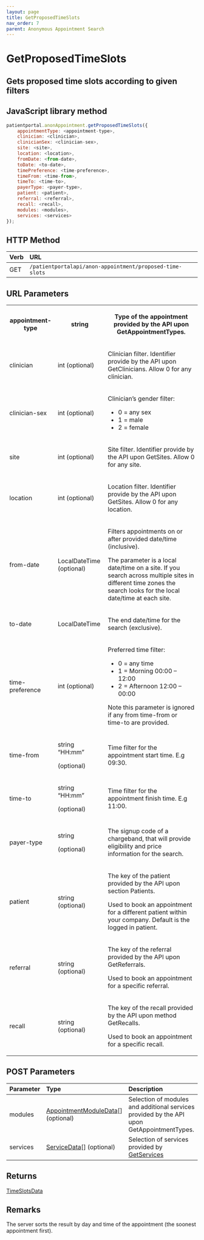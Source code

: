 ```yaml
---
layout: page
title: GetProposedTimeSlots
nav_order: 7
parent: Anonymous Appointment Search
---
```


# GetProposedTimeSlots
## Gets proposed time slots according to given filters

## JavaScript library method

```javascript
patientportal.anonAppointment.getProposedTimeSlots({
    appointmentType: <appointment-type>,
    clinician: <clinician>,
    clinicianSex: <clinician-sex>,
    site: <site>,
    location: <location>,
    fromDate: <from-date>,
    toDate: <to-date>,
    timePreference: <time-preference>,
    timeFrom: <time-from>,
    timeTo: <time-to>,
    payerType: <payer-type>,
    patient: <patient>,
    referral: <referral>,
    recall: <recall>,
    modules: <modules>,
    services: <services>
});
```

## HTTP Method

| Verb | URL                                               |
|:-----|:--------------------------------------------------|
| GET | `/patientportalapi/anon-appointment/proposed-time-slots` |

## URL Parameters

<table><tbody><tr><th><p>appointment-type</p></th><th><p>string</p></th><th><p>Type of the appointment provided by the API upon GetAppointmentTypes.</p></th></tr><tr><td><p>clinician</p></td><td><p>int (optional)</p></td><td><p>Clinician filter. Identifier provide by the API upon GetClinicians. Allow 0 for any clinician.</p></td></tr><tr><td><p>clinician-sex</p></td><td><p>int (optional)</p></td><td><p>Clinician’s gender filter:</p><ul><li>0 = any sex</li><li>1 = male</li><li>2 = female</li></ul></td></tr><tr><td><p>site</p></td><td><p>int (optional)</p></td><td><p>Site filter. Identifier provide by the API upon GetSites. Allow 0 for any site.</p></td></tr><tr><td><p>location</p></td><td><p>int (optional)</p></td><td><p>Location filter. Identifier provide by the API upon GetSites. Allow 0 for any location.</p></td></tr><tr><td><p>from-date</p></td><td><p>LocalDateTime (optional)</p></td><td><p>Filters appointments on or after provided date/time (inclusive).</p><p>The parameter is a local date/time on a site. If you search across multiple sites in different time zones the search looks for the local date/time at each site.</p></td></tr><tr><td><p>to-date</p></td><td><p>LocalDateTime</p></td><td><p>The end date/time for the search (exclusive).</p></td></tr><tr><td><p>time-preference</p></td><td><p>int (optional)</p></td><td><p>Preferred time filter:</p><ul><li>0 = any time</li><li>1 = Morning 00:00 – 12:00</li><li>2 = Afternoon 12:00 – 00:00</li></ul><p>Note this parameter is ignored if any from time-from or time-to are provided.</p></td></tr><tr><td><p>time-from</p></td><td><p>string “HH:mm”</p><p>(optional)</p></td><td><p>Time filter for the appointment start time. E.g 09:30.</p></td></tr><tr><td><p>time-to</p></td><td><p>string “HH:mm”</p><p>(optional)</p></td><td><p>Time filter for the appointment finish time. E.g 11:00.</p></td></tr><tr><td><p>payer-type</p></td><td><p>string</p><p>(optional)</p></td><td><p>The signup code of a chargeband, that will provide eligibility and price information for the search.</p></td></tr><tr><td><p>patient</p></td><td><p>string (optional)</p></td><td><p>The key of the patient provided by the API upon section Patients.</p><p>Used to book an appointment for a different patient within your company. Default is the logged in patient.</p></td></tr><tr><td><p>referral</p></td><td><p>string (optional)</p></td><td><p>The key of the referral provided by the API upon GetReferrals.</p><p>Used to book an appointment for a specific referral.</p></td></tr><tr><td><p>recall</p></td><td><p>string (optional)</p></td><td><p>The key of the recall provided by the API upon method GetRecalls.</p><p>Used to book an appointment for a specific recall.</p></td></tr></tbody></table>

## POST Parameters

| Parameter | Type   | Description                                                 |
|:----------|:-------|:------------------------------------------------------------|
| modules | [AppointmentModuleData](../objects-and-data-types/appointmentmoduledata)[] (optional) | Selection of modules and additional services provided by the API upon GetAppointmentTypes. |
| services | [ServiceData](../objects-and-data-types/servicedata)[] (optional) | Selection of services provided by [GetServices](#_GetServices) |

## Returns

[TimeSlotsData](../objects-and-data-types/timeslotsdata)

## Remarks

The server sorts the result by day and time of the appointment (the soonest appointment first).

